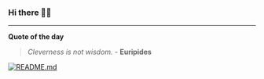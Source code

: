 ### Hi there 👋🏻


---

**Quote of the day**

> *Cleverness is not wisdom.* - **Euripides** 

[![README.md](https://github.com/marcolovazzano/marcolovazzano/actions/workflows/readme.yml/badge.svg?branch=main)](https://github.com/marcolovazzano/marcolovazzano/actions/workflows/readme.yml)
